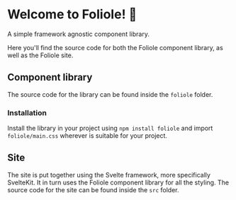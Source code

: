 # Welcome to Foliole! 🍂

A simple framework agnostic component library.

Here you'll find the source code for both the Foliole component library, as well as the Foliole site.

## Component library

The source code for the library can be found inside the `foliole` folder.

### Installation

Install the library in your project using `npm install foliole` and import `foliole/main.css` wherever is suitable for your project.

## Site

The site is put together using the Svelte framework, more specifically SvelteKit. It in turn uses the Foliole component library for all the styling. The source code for the site can be found inside the `src` folder.
